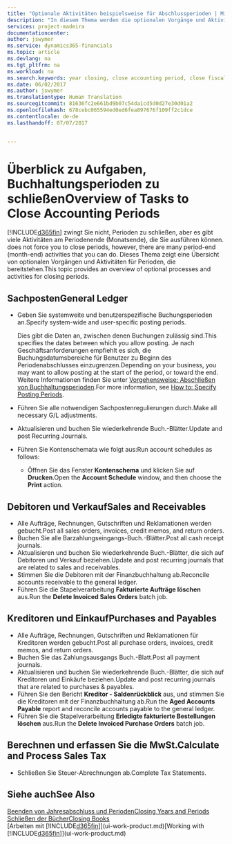 ```yaml
---
title: "Optionale Aktivitäten beispielsweise für Abschlussperioden | Microsoft Docs"
description: "In diesem Thema werden die optionalen Vorgänge und Aktivitäten Abschlussbuchhaltungsperioden in Financials dargelegt."
services: project-madeira
documentationcenter: 
author: jswymer
ms.service: dynamics365-financials
ms.topic: article
ms.devlang: na
ms.tgt_pltfrm: na
ms.workload: na
ms.search.keywords: year closing, close accounting period, close fiscal year, aging, creditor payments, vendor payments
ms.date: 06/02/2017
ms.author: jswymer
ms.translationtype: Human Translation
ms.sourcegitcommit: 81636fc2e661bd9b07c54da1cd5d0d27e30d01a2
ms.openlocfilehash: 678cebc065594ed0ed6fea897676f109ff2c1dce
ms.contentlocale: de-de
ms.lasthandoff: 07/07/2017


---
```

# <a name="overview-of-tasks-to-close-accounting-periods"></a><span data-ttu-id="0b301-103">Überblick zu Aufgaben, Buchhaltungsperioden zu schließen</span><span class="sxs-lookup"><span data-stu-id="0b301-103">Overview of Tasks to Close Accounting Periods</span></span>
[!INCLUDE[d365fin](includes/d365fin_md.md)]<span data-ttu-id="0b301-104"> zwingt Sie nicht, Perioden zu schließen, aber es gibt viele Aktivitäten am Periodenende (Monatsende), die Sie ausführen können.</span><span class="sxs-lookup"><span data-stu-id="0b301-104"> does not force you to close periods, however, there are many period-end (month-end) activities that you can do.</span></span> <span data-ttu-id="0b301-105">Dieses Thema zeigt eine Übersicht von optionalen Vorgängen und Aktivitäten für Perioden, die bereitstehen.</span><span class="sxs-lookup"><span data-stu-id="0b301-105">This topic provides an overview of optional processes and activities for closing periods.</span></span>  

## <a name="general-ledger"></a><span data-ttu-id="0b301-106">Sachposten</span><span class="sxs-lookup"><span data-stu-id="0b301-106">General Ledger</span></span>
* <span data-ttu-id="0b301-107">Geben Sie systemweite und benutzerspezifische Buchungsperioden an.</span><span class="sxs-lookup"><span data-stu-id="0b301-107">Specify system-wide and user-specific posting periods.</span></span>  

    <span data-ttu-id="0b301-108">Dies gibt die Daten an, zwischen denen Buchungen zulässig sind.</span><span class="sxs-lookup"><span data-stu-id="0b301-108">This specifies the dates between which you allow posting.</span></span> <span data-ttu-id="0b301-109">Je nach Geschäftsanforderungen empfiehlt es sich, die Buchungsdatumsbereiche für Benutzer zu Beginn des Periodenabschlusses einzugrenzen.</span><span class="sxs-lookup"><span data-stu-id="0b301-109">Depending on your business, you may want to allow posting at the start of the period, or toward the end.</span></span> <span data-ttu-id="0b301-110">Weitere Informationen finden Sie unter [Vorgehensweise: Abschließen von Buchhaltungsperioden](finance-how-specify-posting-periods.md).</span><span class="sxs-lookup"><span data-stu-id="0b301-110">For more information, see [How to: Specify Posting Periods](finance-how-specify-posting-periods.md).</span></span>  
* <span data-ttu-id="0b301-111">Führen Sie alle notwendigen Sachpostenregulierungen durch.</span><span class="sxs-lookup"><span data-stu-id="0b301-111">Make all necessary G/L adjustments.</span></span>  
* <span data-ttu-id="0b301-112">Aktualisieren und buchen Sie wiederkehrende Buch.-Blätter.</span><span class="sxs-lookup"><span data-stu-id="0b301-112">Update and post Recurring Journals.</span></span>  
  <!--* Process Consolidations-->
* <span data-ttu-id="0b301-113">Führen Sie Kontenschemata wie folgt aus:</span><span class="sxs-lookup"><span data-stu-id="0b301-113">Run account schedules as follows:</span></span>  
  * <span data-ttu-id="0b301-114">Öffnen Sie das Fenster **Kontenschema** und klicken Sie auf **Drucken**.</span><span class="sxs-lookup"><span data-stu-id="0b301-114">Open the **Account Schedule** window, and then choose the **Print** action.</span></span>  

## <a name="sales-and-receivables"></a><span data-ttu-id="0b301-115">Debitoren und Verkauf</span><span class="sxs-lookup"><span data-stu-id="0b301-115">Sales and Receivables</span></span>
* <span data-ttu-id="0b301-116">Alle Aufträge, Rechnungen, Gutschriften und Reklamationen werden gebucht.</span><span class="sxs-lookup"><span data-stu-id="0b301-116">Post all sales orders, invoices, credit memos, and return orders.</span></span>  
* <span data-ttu-id="0b301-117">Buchen Sie alle Barzahlungseingangs-Buch.-Blätter.</span><span class="sxs-lookup"><span data-stu-id="0b301-117">Post all cash receipt journals.</span></span>  
* <span data-ttu-id="0b301-118">Aktualisieren und buchen Sie wiederkehrende Buch.-Blätter, die sich auf Debitoren und Verkauf beziehen.</span><span class="sxs-lookup"><span data-stu-id="0b301-118">Update and post recurring journals that are related to sales and receivables.</span></span>  
* <span data-ttu-id="0b301-119">Stimmen Sie die Debitoren mit der Finanzbuchhaltung ab.</span><span class="sxs-lookup"><span data-stu-id="0b301-119">Reconcile accounts receivable to the general ledger.</span></span>  
* <span data-ttu-id="0b301-120">Führen Sie die Stapelverarbeitung **Fakturierte Aufträge löschen** aus.</span><span class="sxs-lookup"><span data-stu-id="0b301-120">Run the **Delete Invoiced Sales Orders** batch job.</span></span>  

## <a name="purchases-and-payables"></a><span data-ttu-id="0b301-121">Kreditoren und Einkauf</span><span class="sxs-lookup"><span data-stu-id="0b301-121">Purchases and Payables</span></span>
* <span data-ttu-id="0b301-122">Alle Aufträge, Rechnungen, Gutschriften und Reklamationen für Kreditoren werden gebucht.</span><span class="sxs-lookup"><span data-stu-id="0b301-122">Post all purchase orders, invoices, credit memos, and return orders.</span></span>  
* <span data-ttu-id="0b301-123">Buchen Sie das Zahlungsausgangs Buch.-Blatt.</span><span class="sxs-lookup"><span data-stu-id="0b301-123">Post all payment journals.</span></span>  
* <span data-ttu-id="0b301-124">Aktualisieren und buchen Sie wiederkehrende Buch.-Blätter, die sich auf Kreditoren und Einkäufe beziehen.</span><span class="sxs-lookup"><span data-stu-id="0b301-124">Update and post recurring journals that are related to purchases & payables.</span></span>  
* <span data-ttu-id="0b301-125">Führen Sie den Bericht **Kreditor - Saldenrückblick** aus, und stimmen Sie die Kreditoren mit der Finanzbuchhaltung ab.</span><span class="sxs-lookup"><span data-stu-id="0b301-125">Run the **Aged Accounts Payable** report and reconcile accounts payable to the general ledger.</span></span>  
* <span data-ttu-id="0b301-126">Führen Sie die Stapelverarbeitung **Erledigte fakturierte Bestellungen löschen** aus.</span><span class="sxs-lookup"><span data-stu-id="0b301-126">Run the **Delete Invoiced Purchase Orders** batch job.</span></span>  

<!-- ### Fixed Assets
* Post all maintenance costs have been posted through the fixed asset journals or invoices.
* Post adjustments.
* Post appreciation.
* Post depreciation.
* Update and post the recurring fixed asset journal.-->

<!--### Intercompany
* Process Intercompany Postings.-->

## <a name="calculate-and-process-sales-tax"></a><span data-ttu-id="0b301-127">Berechnen und erfassen Sie die MwSt.</span><span class="sxs-lookup"><span data-stu-id="0b301-127">Calculate and Process Sales Tax</span></span>
* <span data-ttu-id="0b301-128">Schließen Sie Steuer-Abrechnungen ab.</span><span class="sxs-lookup"><span data-stu-id="0b301-128">Complete Tax Statements.</span></span>  

## <a name="see-also"></a><span data-ttu-id="0b301-129">Siehe auch</span><span class="sxs-lookup"><span data-stu-id="0b301-129">See Also</span></span>
[<span data-ttu-id="0b301-130">Beenden von Jahresabschluss und Perioden</span><span class="sxs-lookup"><span data-stu-id="0b301-130">Closing Years and Periods</span></span>](year-close-years-periods.md)  
[<span data-ttu-id="0b301-131">Schließen der Bücher</span><span class="sxs-lookup"><span data-stu-id="0b301-131">Closing Books</span></span>](year-close-books.md)  
<span data-ttu-id="0b301-132">[Arbeiten mit [!INCLUDE[d365fin](includes/d365fin_md.md)]](ui-work-product.md)</span><span class="sxs-lookup"><span data-stu-id="0b301-132">[Working with [!INCLUDE[d365fin](includes/d365fin_md.md)]](ui-work-product.md)</span></span>

